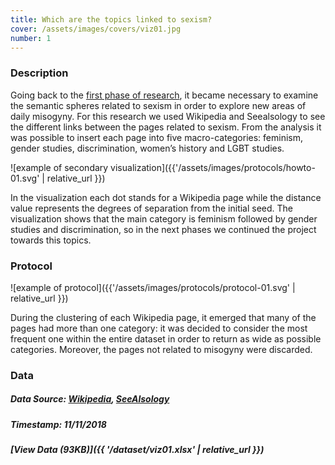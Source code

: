 ```yaml
---
title: Which are the topics linked to sexism?
cover: /assets/images/covers/viz01.jpg
number: 1
---
```

### Description
Going back to the [first phase of research](https://densitydesign.github.io/teaching-dd14/es01/group01/), it became necessary to examine the semantic spheres related to sexism in order to explore new areas of daily misogyny. For this research we used Wikipedia and Seealsology to see the different links between the pages related to sexism. From the analysis it was possible to insert each page into five macro-categories: feminism, gender studies, discrimination, women’s history and LGBT studies.

![example of secondary visualization]({{'/assets/images/protocols/howto-01.svg' | relative_url }})

In the visualization each dot stands for a Wikipedia page while the distance value represents the degrees of separation from the initial seed. The visualization shows that the main category is feminism followed by gender studies and discrimination, so in the next phases we continued the project towards this topics.

### Protocol
![example of protocol]({{'/assets/images/protocols/protocol-01.svg' | relative_url }})

During the clustering of each Wikipedia page, it emerged that many of the pages had more than one category: it was decided to consider the most frequent one within the entire dataset in order to return as wide as possible categories. Moreover, the pages not related to misogyny were discarded.




### Data
##### Data Source: [Wikipedia](https://en.wikipedia.org), [SeeAlsology](http://tools.medialab.sciences-po.fr/seealsology/)
##### Timestamp: 11/11/2018
##### [View Data (93KB)]({{ '/dataset/viz01.xlsx' | relative_url }})